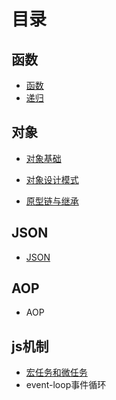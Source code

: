 # 目录

## 函数
+ [函数](https://github.com/lyllovelemon/algorithm-js/tree/master/professional-javascript-for-web-developers/function/basic)
+ [递归](https://github.com/lyllovelemon/algorithm-js/tree/master/professional-javascript-for-web-developers/function/factorial)
## 对象
+ [对象基础](https://github.com/lyllovelemon/algorithm-js/tree/master/professional-javascript-for-web-developers/object)

+ [对象设计模式](https://github.com/lyllovelemon/algorithm-js/tree/master/professional-javascript-for-web-developers/model)

+ [原型链与继承](https://github.com/lyllovelemon/algorithm-js/tree/master/professional-javascript-for-web-developers/inherit)

## JSON
+ [JSON](https://github.com/lyllovelemon/algorithm-js/tree/master/professional-javascript-for-web-developers/json)

## AOP
+ AOP

## js机制
+ [宏任务和微任务](https://github.com/lyllovelemon/algorithm-js/tree/master/professional-javascript-for-web-developers/task)
+ event-loop事件循环